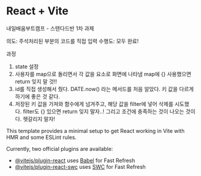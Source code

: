 # React + Vite

내일배움부트캠프 - 스탠다드반 1차 과제

의도: 주석처리된 부분의 코드를 직접 입력
수행도: 모두 완료!

과정
1. state 설정
2. 사용자를 map으로 돌리면서 각 값을 요소로 화면에 나타냄
map에 {} 사용했으면 return 잊지 말 것!!
3. id를 직접 생성해서 줬다. DATE.now() 라는 메서드를 처음 알았다. 키 값을 다르게 하기에 좋은 것 같다.
4. 저장된 키 값을 가져와 함수에게 넘겨주고, 해당 값을 filter에 넣어 삭제를 시도했다.
filter도 {} 있으면 return 잊지 말자..! 그리고 조건에 충족하는 것이 나오는 것이다. 헷갈리지 말자! 




This template provides a minimal setup to get React working in Vite with HMR and some ESLint rules.

Currently, two official plugins are available:

- [@vitejs/plugin-react](https://github.com/vitejs/vite-plugin-react/blob/main/packages/plugin-react/README.md) uses [Babel](https://babeljs.io/) for Fast Refresh
- [@vitejs/plugin-react-swc](https://github.com/vitejs/vite-plugin-react-swc) uses [SWC](https://swc.rs/) for Fast Refresh
